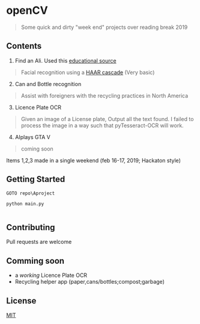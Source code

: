 # openCV
> Some quick and dirty "week end" projects over reading break 2019

## Contents

1. Find an Ali. Used this [educational source](https://pythonprogramming.net/haar-cascade-face-eye-detection-python-opencv-tutorial/?completed=/mog-background-reduction-python-opencv-tutorial/)
> Facial recognition using a [HAAR cascade](https://en.wikipedia.org/wiki/Haar-like_feature) (Very basic)

2. Can and Bottle recognition
> Assist with foreigners with the recycling practices in North America

3. Licence Plate OCR

> Given an image of a License plate, Output all the text found. 
> I failed to process the image in a way such that pyTesseract-OCR will work. 

4. AIplays GTA V
> coming soon

Items 1,2,3 made in a single weekend (feb 16-17, 2019; Hackaton style)



## Getting Started
```
GOTO repo\Aproject

python main.py  


```








## Contributing
Pull requests are welcome

## Comming soon
+ a *working* Licence Plate OCR
+ Recycling helper app (paper,cans/bottles;compost;garbage) 

## License
[MIT](https://choosealicense.com/licenses/mit/)
